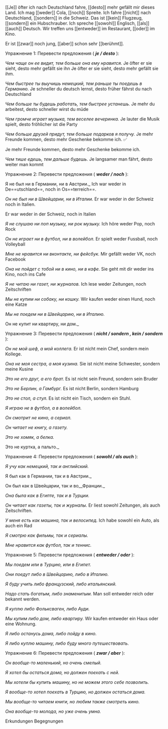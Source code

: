 [[Je]] öfter ich nach Deutschland fahre, [[desto]] mehr gefällt mir dieses Land.
Ich mag [[weder]] Cola, [[noch]] Spreite.
Ich fahre [[nicht]] nach Deutschland, [[sondern]] in die Schweiz.
Das ist [[kein]] Flugzeug, [[sondern]] ein Hubschrauber.
Ich spreche [[sowohl]] Englisch, [[als]] [[auch]] Deutsch.
Wir treffen uns [[entweder]] im Restaurant, [[oder]] im Kino.

Er ist [[zwar]] noch jung, [[aber]] schon sehr [[berühmt]].

Упражнение 1: Перевести предложения ( **_je / desto_** ):

_Чем чаще он ее видит, тем больше она ему нравится._
Je öfter er sie sieht, desto mehr gefällt sie ihn 
Je öfter er sie sieht, desto mehr gefällt sie ihm.


  


_Чем быстрее ты выучишь немецкий, тем раньше ты поедешь в Германию._
Je schneller du deutsch lernst, desto früher fährst du nach Deutschland

_Чем больше ты будешь работать, тем быстрее устанешь._
Je mehr du arbeitest, desto schneller wirst du müde




_Чем громче играет музыка, тем веселее вечеринка._
Je lauter die Musik spielt, desto fröhlicher ist die Party

_Чем больше друзей придут, тем больше подарков я получу._
Je mehr Freunde kommen, desto mehr Geschenke bekomme ich. ✅

Je mehr Freunde kommen, desto mehr Geschenke bekomme ich.

_Чем тише едешь, тем дальше будешь._
Je langsamer man fährt, desto weiter man kommt



Упражнение 2: Перевести предложения ( **_weder / noch_** ):

Я не был ни в Германии, ни в Австрии._
Ich war weder in De==utschland==, noch in Os==terreich==.



_Он не был ни в Швейцарии, ни в Италии._
Er war weder in der Schweiz noch in Italien.



Er war weder in der Schweiz, noch in Italien

_Я не слушаю ни поп музыку, ни рок музыку._
Ich höre weder Pop, noch Rock 

_Он не играет ни в футбол, ни в волейбол._
Er spielt weder Fussball, noch Volleyball 


_Мне не нравится ни вконтакте, ни фейсбук._
Mir gefällt weder VK, noch Facebook

_Она не пойдет с тобой ни в кино, ни в кафе._
Sie geht mit dir weder ins Kino, noch ins Cafe

_Я не читаю ни газет, ни журналов._
Ich lese weder Zeitungen, noch Zeitschriften

_Мы не купим ни собаку, ни кошку._
Wir kaufen weder einen Hund, noch eine Katze

_Мы не поедем ни в Швейцарию, ни в Италию._


Он не купит ни квартиру, ни дом._


Упражнение 3: Перевести предложения ( **_nicht / sondern , kein / sondern_** ):

_Он не мой шеф, а мой коллега._ 
Er ist nicht mein Chef, sondern mein Kollege.

_Она не моя сестра, а моя кузина._
Sie ist nicht meine Schwester, sondern meine Kusine 
  
_Это не его друг, а его брат._
Es ist nicht sein Freund, sondern sein Bruder

_Это не Берлин, а Гамбург._
Es ist nicht Berlin, sondern Hamburg

_Это не стол, а стул._
Es ist nicht ein Tisch, sondern ein Stuhl.

_Я играю не в футбол, а в волейбол._

_Он смотрит не кино, а сериал._

_Он читает не книгу, а газету._

_Это не хомяк, а белка._

Это не куртка, а пальто._


Упражнение 4: Перевести предложения ( **_sowohl / als auch_** ):

_Я учу как немецкий, так и английский._

Я был как в Германии, так и в Австрии._

Он был как в Швейцарии, так и во__Франции._

_Она была как в Египте, так и в Турции._

_Он читает как газеты, так и журналы._
Er liest sowohl Zeitungen, als auch Zeitschriften.



_У меня есть как машина, так и_ _велосипед._
Ich habe sowohl ein Auto, als auch ein Rad 

_Я смотрю как фильмы, так и сериалы._

_Мне нравится как футбол, так и теннис._




Упражнение 5: Перевести предложения ( **_entweder / oder_** ):

_Мы поедем или в Турцию, или в Египет._

_Они поедут либо в Швейцарию, либо в Италию._

_Я буду учить либо французский, либо итальянский._

_Надо стать богатым, либо знаменитым._
Man soll entweder reich oder bekannt werden.



_Я куплю либо Фольксваген, либо Ауди._

_Мы купим либо дом, либо квартиру._
Wir kaufen entweder ein Haus oder eine Wohnung.



_Я либо останусь дома, либо пойду в кино._

_Я либо куплю машину, либо буду много путешествовать._



Упражнение 6: Перевести предложения ( **_zwar / aber_** ):

_Он вообще-то маленький, но очень смелый._

_Я хотел бы остаться дома, но должен поехать с ней._

_Мы хотели бы купить машину, но не можем этого себе позволить._

_Я вообще-то хотел поехать в Турцию, но должен остаться дома._

_Мы вообще-то читаем книги, но любим также смотреть кино._

_Она вообще-то молода, но уже очень умна._

Erkundungen
Begegnungen